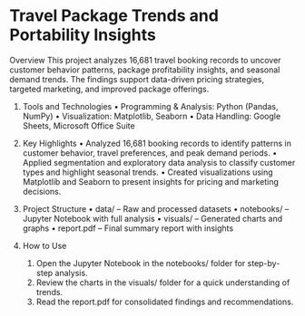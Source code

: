 # Travel Package Trends and Portability Insights

Overview
This project analyzes 16,681 travel booking records to uncover customer behavior patterns, package profitability insights, and seasonal demand trends. The findings support data-driven pricing strategies, targeted marketing, and improved package offerings.

1. Tools and Technologies
	•	Programming & Analysis: Python (Pandas, NumPy)
	•	Visualization: Matplotlib, Seaborn
	•	Data Handling: Google Sheets, Microsoft Office Suite

2. Key Highlights
	•	Analyzed 16,681 booking records to identify patterns in customer behavior, travel preferences, and peak demand periods.
	•	Applied segmentation and exploratory data analysis to classify customer types and highlight seasonal trends.
	•	Created visualizations using Matplotlib and Seaborn to present insights for pricing and marketing decisions.

3. Project Structure
	•	data/ – Raw and processed datasets
	•	notebooks/ – Jupyter Notebook with full analysis
	•	visuals/ – Generated charts and graphs
	•	report.pdf – Final summary report with insights

4. How to Use
	1.	Open the Jupyter Notebook in the notebooks/ folder for step-by-step analysis.
	2.	Review the charts in the visuals/ folder for a quick understanding of trends.
	3.	Read the report.pdf for consolidated findings and recommendations.
